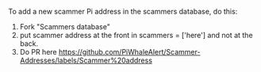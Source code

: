 To add a new scammer Pi address in the scammers database, do this:
1. Fork "Scammers database" 
2. put scammer address at the front in scammers = ['here'] and not at the back. 
3. Do PR here https://github.com/PiWhaleAlert/Scammer-Addresses/labels/Scammer%20address
 
